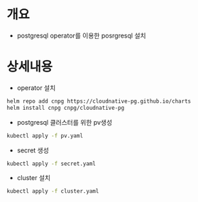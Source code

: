 # 개요
* postgresql operator를 이용한 posrgresql 설치

# 상세내용
* operator 설치
```sh
helm repo add cnpg https://cloudnative-pg.github.io/charts
helm install cnpg cnpg/cloudnative-pg
```

* postgresql 클러스터를 위한 pv생성
```sh
kubectl apply -f pv.yaml
```

* secret 생성
```sh
kubectl apply -f secret.yaml
```

* cluster 설치
```sh
kubectl apply -f cluster.yaml
```
